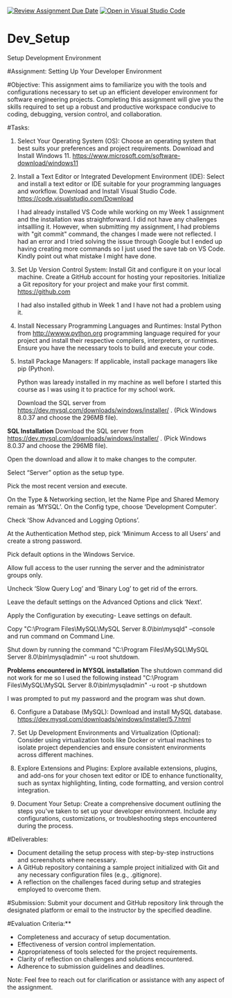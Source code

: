 [![Review Assignment Due Date](https://classroom.github.com/assets/deadline-readme-button-22041afd0340ce965d47ae6ef1cefeee28c7c493a6346c4f15d667ab976d596c.svg)](https://classroom.github.com/a/vbnbTt5m)
[![Open in Visual Studio Code](https://classroom.github.com/assets/open-in-vscode-2e0aaae1b6195c2367325f4f02e2d04e9abb55f0b24a779b69b11b9e10269abc.svg)](https://classroom.github.com/online_ide?assignment_repo_id=15283815&assignment_repo_type=AssignmentRepo)
# Dev_Setup
Setup Development Environment

#Assignment: Setting Up Your Developer Environment

#Objective:
This assignment aims to familiarize you with the tools and configurations necessary to set up an efficient developer environment for software engineering projects. Completing this assignment will give you the skills required to set up a robust and productive workspace conducive to coding, debugging, version control, and collaboration.

#Tasks:

1. Select Your Operating System (OS):
   Choose an operating system that best suits your preferences and project requirements. Download and Install Windows 11. https://www.microsoft.com/software-download/windows11

2. Install a Text Editor or Integrated Development Environment (IDE):
   Select and install a text editor or IDE suitable for your programming languages and workflow. Download and Install Visual Studio Code. https://code.visualstudio.com/Download

   I had already installed VS Code while working on my Week 1 assignment and the installation was straightforward. I did not have any challenges intsallling it. However, when submitting my assignment, I had problems with "git commit" command, the changes I made were not reflected. I had an error and I tried solving the issue through Google but I ended up having creating more commands so I just used the save tab on VS Code. Kindly point out what mistake I might have done.


3. Set Up Version Control System:
   Install Git and configure it on your local machine. Create a GitHub account for hosting your repositories. Initialize a Git repository for your project and make your first commit. https://github.com

   I had also installed github in Week 1 and I have not had a problem using it.


4. Install Necessary Programming Languages and Runtimes:
  Instal Python from http://wwww.python.org programming language required for your project and install their respective compilers, interpreters, or runtimes. Ensure you have the necessary tools to build and execute your code.

5. Install Package Managers:
   If applicable, install package managers like pip (Python).

   
    Python was laready installed in my machine as well before I started this course as I was using it to practice for my school work.


    Download the SQL server from https://dev.mysql.com/downloads/windows/installer/ . (Pick Windows 8.0.37 and choose the 296MB file).

**SQL Installation**
Download the SQL server from https://dev.mysql.com/downloads/windows/installer/ . (Pick Windows 8.0.37 and choose the 296MB file).

Open the download and allow it to make changes to the computer.

Select “Server” option as the setup type.

Pick the most recent version and execute.

On the Type & Networking section, let the Name Pipe and Shared Memory remain as ‘MYSQL’. On the Config type, choose ‘Development Computer’. 

Check ‘Show Advanced and Logging Options’.

At the Authentication Method step, pick ‘Minimum Access to all Users’ and create a strong password.

Pick default options in the Windows Service.

Allow full access to the user running the server and the administrator groups only.

Uncheck ‘Slow Query Log’ and ‘Binary Log’ to get rid of the errors.

Leave the default settings on the Advanced Options and click ‘Next’.

Apply the Configuration by executing- Leave settings on default.

Copy "C:\Program Files\MySQL\MySQL Server 8.0\bin\mysqld" –console and run command on Command Line.

Shut down by running the command "C:\Program Files\MySQL\MySQL Server 8.0\bin\mysqladmin" -u root shutdown. 

**Problems encountered in MYSQL installation**
The shutdown command did not work for me so I used the following instead "C:\Program Files\MySQL\MySQL Server 8.0\bin\mysqladmin" -u root -p shutdown

I was prompted to put my password and the program was shut down.

6. Configure a Database (MySQL):
   Download and install MySQL database. https://dev.mysql.com/downloads/windows/installer/5.7.html

7. Set Up Development Environments and Virtualization (Optional):
   Consider using virtualization tools like Docker or virtual machines to isolate project dependencies and ensure consistent environments across different machines.

8. Explore Extensions and Plugins:
   Explore available extensions, plugins, and add-ons for your chosen text editor or IDE to enhance functionality, such as syntax highlighting, linting, code formatting, and version control integration.

9. Document Your Setup:
    Create a comprehensive document outlining the steps you've taken to set up your developer environment. Include any configurations, customizations, or troubleshooting steps encountered during the process. 



#Deliverables:
- Document detailing the setup process with step-by-step instructions and screenshots where necessary.
- A GitHub repository containing a sample project initialized with Git and any necessary configuration files (e.g., .gitignore).
- A reflection on the challenges faced during setup and strategies employed to overcome them.

#Submission:
Submit your document and GitHub repository link through the designated platform or email to the instructor by the specified deadline.

#Evaluation Criteria:**
- Completeness and accuracy of setup documentation.
- Effectiveness of version control implementation.
- Appropriateness of tools selected for the project requirements.
- Clarity of reflection on challenges and solutions encountered.
- Adherence to submission guidelines and deadlines.

Note: Feel free to reach out for clarification or assistance with any aspect of the assignment.
